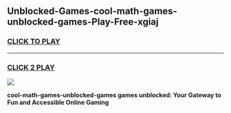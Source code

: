 
## Unblocked-Games-cool-math-games-unblocked-games-Play-Free-xgiaj
<h3>
<a href="https://premium76.site?title=cool-math-games-unblocked-games&ref=20M">CLICK TO PLAY</a></h3>
<hr>

<h3>
<a href="https://premium76.site?title=cool-math-games-unblocked-games&ref=20M">CLICK 2 PLAY</a>
  
</h3>

<a href="https://premium76.site?title=cool-math-games-unblocked-games&ref=19M"><img src="https://clearcache.store/games.png"></a>


**cool-math-games-unblocked-games games unblocked: Your Gateway to Fun and Accessible Online Gaming**
